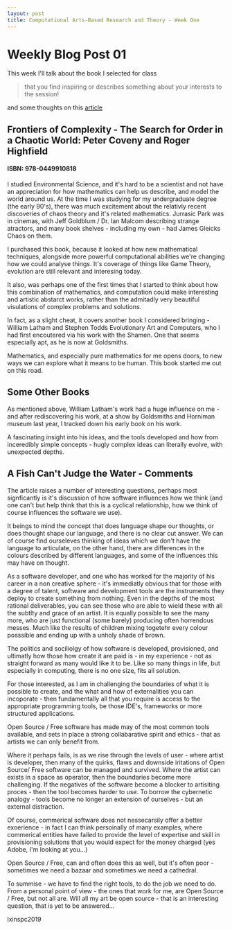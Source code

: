 ```yaml
---
layout: post
title: Computational Arts-Based Research and Theory - Week One
---
```


# Weekly Blog Post 01

This week I'll talk about the book I selected for class

> that you find inspiring or describes something about your interests to the session!

and some thoughts on this [article][1]

## Frontiers of Complexity - The Search for Order in a Chaotic World: Peter Coveny and Roger Highfield

#### ISBN: 978-0449910818

I studied Environmental Science, and it's hard to be a scientist and not have an appreciation for how mathematics can help us describe, and model the world around us. At the time I was studying for my undergraduate degree (the early 90's), there was much excitement about the relativly recent discoveries of chaos theory and it's related mathematics. Jurrasic Park was in cinemas, with Jeff Goldblum / Dr. Ian Malcom describing strange atractors, and many book shelves - including my own - had James Gleicks Chaos on them.

I purchased this book, because it looked at how new mathematical techniques, alongside more powerful computational abilities we're changing how we could analyse things. It's coverage of things like Game Theory, evolution are still relevant and interesing today.

It also, was perhaps one of the first times that I started to think about how this combination of mathematics, and computation could make interesting and artistic abstarct works, rather than the admitadly very beautiful visulations of complex problems and solutions.

In fact, as a slight cheat, it covers another book I considered bringing - William Latham and Stephen Todds Evolutionary Art and Computers, who I had first encoutered via his work with the Shamen. One that seems especially apt, as he is now at Goldsmiths.

Mathematics, and especially pure mathematics for me opens doors, to new ways we can explore what it means to be human. This book started me out on this road.

## Some Other Books

As mentioned above, William Latham's work had a huge influence on me - and after rediscovering his work, at a show by Goldsmiths and Horniman museum last year, I tracked down his early book on his work.

A fascinating insight into his ideas, and the tools developed and how from inceredibly simple concepts - hugly complex ideas can literally evolve, with unexpected depths. 

## A Fish Can't Judge the Water - Comments

The article raises a number of interesting questions, perhaps most signficantly is it's discussion of how software influences how we think (and one can't but help think that this is a cyclical relationship, how we think of course influences the software we use).

It beings to mind the concept that does language shape our thoughts, or does thought shape our language, and there is no clear cut answer. We can of course find ourseleves thinking of ideas which we don't have the language to articulate, on the other hand, there are differences in the colours described by different languages, and  some of the influences this may have on thought.

As a software developer, and one who has worked for the majority of his career in a non creative sphere - it's immediatly obvious that for those with a degree of talent, software and development tools are the instruments they deploy to create something from nothing. Even in the depths of the most rational deliverables, you can see those who are able to wield these with all the subtlty and grace of an artist. It is equally possible to see the many more, who are just functional (some barely) producing often horrendous messes. Much like the results of children mixing togetehr every colour posssible and ending up with a unholy shade of brown.

The politics and sociliolgy of how software is developed, provisioned, and ultimatly how those how create it are paid is - in my experience - not as straight forward as many would like it to be. Like so many things in life, but especially in computing, there is no one size, fits all solution.

For those interested, as I am in challenging the boundaries of what it is possible to create, and the what and how of externalities you can incoporate - then fundamentally all that you require is access to the appropriate programming tools, be those IDE's, frameworks or more structured applications.

Open Source / Free software has made may of the most common tools available, and sets in place a strong collabarative spirit and ethics - that as artists we can only benefit from.

Where it perhaps fails, is as we rise through the levels of user - where artist is developer, then many of the quirks, flaws and downside iritations of Open Source/  Free software can be managed and survived. Where the artist can exists in a space as operator, then the boundaries become more challenging. If the negatives of the software become a blocker to artisiting proces - then the tool becomes harder to use. To borrow the cybernetic analogy - tools become no longer an extension of ourselves - but an external distraction.

Of course, commerical software does not nessecarsily offer a better exoerience - in fact I can think persoinally of many examples, where commerical entities have failed to provide the level of expertise and skill in provisioning solutions that you would expect for the money charged (yes Adobe, I'm looking at you…)

Open Source / Free, can and often does this as well, but it's often poor - sometimes we need a bazaar and sometimes we need a cathedral.

To summise - we have to find the right tools, to do the job we need to do. From a personal point of view - the ones that work for me, are Open Source / Free, but not all are. Will all my art be open source - that is an interesting question, that is yet to be answered…

lxinspc2019






[1]:(https://learn.gold.ac.uk/mod/url/view.php?id=726339)



